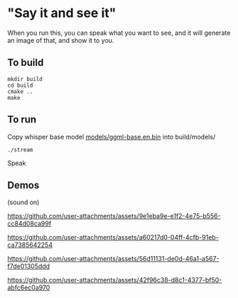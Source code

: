 # "Say it and see it"

When you run this, you can speak what you want to see, and it will generate an image of that, and show it to you.


## To build
```
mkdir build
cd build
cmake ..
make
```

## To run
Copy whisper base model [models/ggml-base.en.bin](https://huggingface.co/ggerganov/whisper.cpp/blob/main/ggml-base.bin) into build/models/
```
./stream
```
Speak

## Demos
(sound on)

https://github.com/user-attachments/assets/9e1eba9e-e1f2-4e75-b556-cc84d08ca99f


https://github.com/user-attachments/assets/a60217d0-04ff-4cfb-91eb-ca7385642254


https://github.com/user-attachments/assets/56d11131-de0d-46a1-a567-f7de01305ddd


https://github.com/user-attachments/assets/42f96c38-d8c1-4377-bf50-abfc6ec0a970


